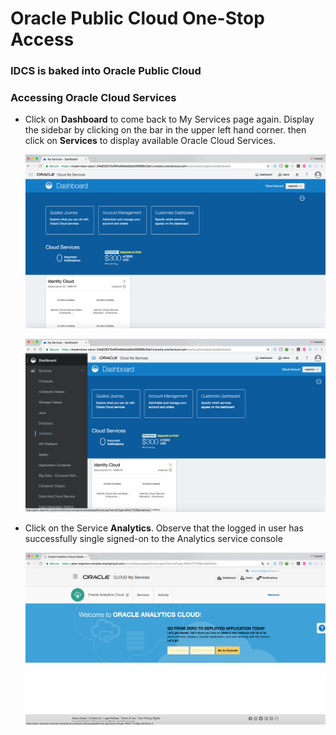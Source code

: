 # Oracle Public Cloud One-Stop Access


### IDCS is baked into Oracle Public Cloud


### Accessing Oracle Cloud Services

- Click on **Dashboard** to come back to My Services page again. Display the sidebar by clicking on the bar in the upper left hand corner. then click on **Services** to display available Oracle Cloud Services.

	![](images/OPCIntegration-1.png)
	
	![](images/OPCIntegration-2.png)
	
- Click on the Service **Analytics**. Observe that the logged in user has successfully single signed-on to the Analytics service console

	![](images/OPCIntegration-3.png)